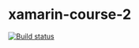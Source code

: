 # xamarin-course-2

[![Build status](https://build.appcenter.ms/v0.1/apps/10c91dbb-c4e3-4d23-a680-24930bb39677/branches/master/badge)](https://appcenter.ms)
